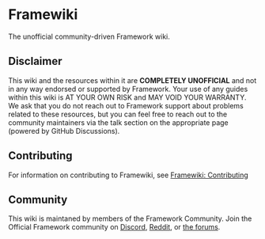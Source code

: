 # Framewiki
The unofficial community-driven Framework wiki.

## Disclaimer
This wiki and the resources within it are **COMPLETELY UNOFFICIAL** and not in any way endorsed or supported by Framework. Your use of any guides within this wiki is AT YOUR OWN RISK and MAY VOID YOUR WARRANTY. We ask that you do not reach out to Framework support about problems related to these resources, but you can feel free to reach out to the community maintainers via the talk section on the appropriate page (powered by GitHub Discussions).

## Contributing
For information on contributing to Framewiki, see [Framewiki: Contributing](/framewiki:contributing)

## Community
This wiki is maintaned by members of the Framework Community. Join the Official Framework community on [Discord](https://discord.gg/framework), [Reddit](https://reddit.com/r/framework), or [the forums](https://community.frame.work).
